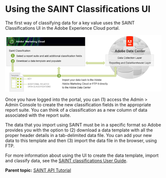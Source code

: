 # Using the SAINT Classifications UI

 

The first way of classifying data for a key value uses the SAINT Classifications UI in the Adobe Experience Cloud portal.

![](graphics/get-started-saint-api-figure-3.png)

Once you have logged into the portal, you can (1) access the Admin > Admin Console to create the new classification fields in the appropriate report suite. You can think of a classification as a new column of data associated with the report suite.

The data that you import using SAINT must be in a specific format so Adobe provides you with the option to (2) download a data template with all the proper header details in a tab-delimited data file. You can add your new data to this template and then (3) import the data file in the browser, using FTP.

For more information about using the UI to create the data template, import and classify data, see the [SAINT classifications User Guide](http://microsite.omniture.com/t2/help/en_US/sc/saint/oms_sc_saint.pdf).

**Parent topic:** [SAINT API Tutorial](c_SAINT_API_Overview.md)

